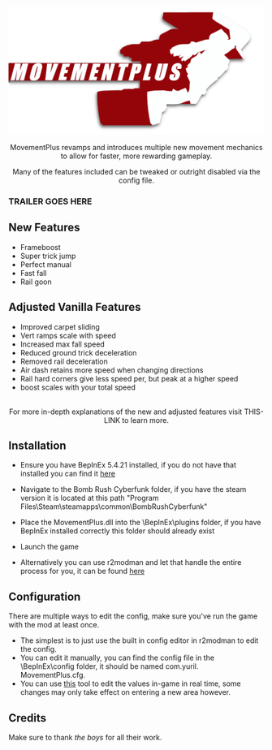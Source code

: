 <p align="center"><img src="Resources/img/banner_small.png"></p>

<p style="text-align: center;">MovementPlus revamps and introduces multiple new movement mechanics to allow for faster, more rewarding gameplay.</p>
<p style="text-align: center;">Many of the features included can be tweaked or outright disabled via the config file.</p>


### TRAILER GOES HERE


## New Features

- Frameboost
- Super trick jump
- Perfect manual
- Fast fall
- Rail goon


## Adjusted Vanilla Features

- Improved carpet sliding
- Vert ramps scale with speed
- Increased max fall speed
- Reduced ground trick deceleration
- Removed rail deceleration
- Air dash retains more speed when changing directions
- Rail hard corners give less speed per, but peak at a higher speed
- boost scales with your total speed
<br><br>

 <p style="text-align: center;">For more in-depth explanations of the new and adjusted features visit THIS-LINK to learn more.</p>


 ## Installation

 - Ensure you have BepInEx 5.4.21 installed, if you do not have that installed you can find it [here](https://github.com/BepInEx/BepInEx/releases/tag/v5.4.21)
 - Navigate to the Bomb Rush Cyberfunk folder, if you have the steam version it is located at this path "Program Files\Steam\steamapps\common\BombRushCyberfunk"
 - Place the MovementPlus.dll into the \BepInEx\plugins folder, if you have BepInEx installed correctly this folder should already exist
 - Launch the game<br>

 - Alternatively you can use r2modman and let that handle the entire process for you, it can be found [here](https://thunderstore.io/c/bomb-rush-cyberfunk/p/ebkr/r2modman/)


## Configuration
 There are multiple ways to edit the config, make sure you've run the game with the mod at least once. 
 - The simplest is to just use the built in config editor in r2modman to edit the config. 
 - You can edit it manually, you can find the config file in the \BepInEx\config folder, it should be named com.yuril. MovementPlus.cfg. 
 - You can use [this](https://github.com/BepInEx/BepInEx.ConfigurationManager) tool to edit the values in-game in real time, some changes may only take effect on entering a new area however.

 ## Credits
 Make sure to thank _the boys_ for all their work.
